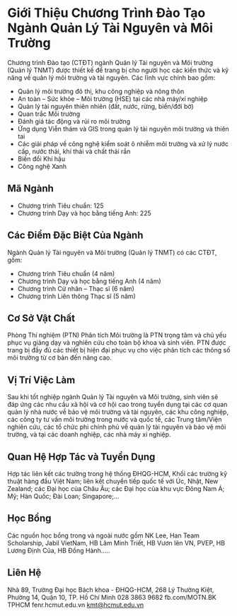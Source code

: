# Giới Thiệu Chương Trình Đào Tạo Ngành Quản Lý Tài Nguyên và Môi Trường

Chương trình Đào tạo (CTĐT) ngành Quản lý Tài nguyên và Môi trường (Quản lý TNMT) được thiết kế để trang bị cho người học các kiến thức và kỹ năng về quản lý môi trường và tài nguyên. Các lĩnh vực chính bao gồm:

- Quản lý môi trường đô thị, khu công nghiệp và nông thôn
- An toàn – Sức khỏe – Môi trường (HSE) tại các nhà máy/xí nghiệp
- Quản lý tài nguyên thiên nhiên (đất, nước, rừng, biển/đới bờ)
- Quan trắc Môi trường
- Đánh giá tác động và rủi ro môi trường
- Ứng dụng Viễn thám và GIS trong quản lý tài nguyên môi trường và thiên tai
- Các giải pháp về công nghệ kiểm soát ô nhiễm môi trường và xử lý nước cấp, nước thải, khí thải và chất thải rắn
- Biến đổi Khí hậu
- Công nghệ Xanh

## Mã Ngành

- Chương trình Tiêu chuẩn: 125
- Chương trình Dạy và học bằng tiếng Anh: 225

## Các Điểm Đặc Biệt Của Ngành

Ngành Quản lý Tài nguyên và Môi trường (Quản lý TNMT) có các CTĐT, gồm:

- Chương trình Tiêu chuẩn (4 năm)
- Chương trình Dạy và học bằng tiếng Anh (4 năm)
- Chương trình Cử nhân – Thạc sĩ (6 năm)
- Chương trình Liên thông Thạc sĩ (5 năm)

## Cơ Sở Vật Chất

Phòng Thí nghiệm (PTN) Phân tích Môi trường là PTN trọng tâm và chủ yếu phục vụ giảng dạy và nghiên cứu cho toàn bộ khoa và sinh viên. PTN được trang bị đầy đủ các thiết bị hiện đại phục vụ cho việc phân tích các thông số môi trường từ cơ bản đến nâng cao.

## Vị Trí Việc Làm

Sau khi tốt nghiệp ngành Quản lý Tài nguyên và Môi trường, sinh viên sẽ đáp ứng các nhu cầu xã hội và cơ hội cao trong tuyển dụng tại các cơ quan quản lý nhà nước về bảo vệ môi trường và tài nguyên, các khu công nghiệp, các công ty tư vấn môi trường trong nước và quốc tế, các Trung tâm/Viện nghiên cứu, các tổ chức phi chính phủ về quản lý tài nguyên và bảo vệ môi trường, và tại các doanh nghiệp, các nhà máy xí nghiệp.

## Quan Hệ Hợp Tác và Tuyển Dụng

Hợp tác liên kết các trường trong hệ thống ĐHQG-HCM, Khối các trường kỹ thuật hàng đầu Việt Nam; liên kết chuyển tiếp quốc tế với Úc, Nhật, New Zealand; các Đại học của Châu Âu; các Đại học của khu vực Đông Nam Á; Mỹ; Hàn Quốc; Đài Loan; Singapore;...

## Học Bổng

Các nguồn học bổng trong và ngoài nước gồm NK Lee, Han Team Scholarship, Jabil VietNam, HB Lâm Minh Triết, HB Vươn lên VN, PVEP, HB Lương Định Của, HB Đồng Hành.....

## Liên Hệ

Nhà 89, Trường Đại học Bách khoa - ĐHQG-HCM, 268 Lý Thường Kiệt, Phường 14, Quận 10, TP. Hồ Chí Minh
028 3863 9682
fb.com/MOTN.BK TPHCM
fenr.hcmut.edu.vn
kmt@hcmut.edu.vn
